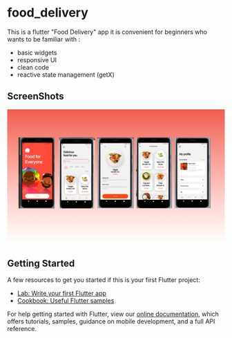 # food_delivery

This is a flutter "Food Delivery" app 
it is convenient for beginners who wants to be familiar with :
- basic widgets
- responsive UI
- clean code
- reactive state management (getX)

## ScreenShots

![screenshot](assets/images/screenShot.png?raw=true "Title")

## Getting Started

A few resources to get you started if this is your first Flutter project:

- [Lab: Write your first Flutter app](https://flutter.dev/docs/get-started/codelab)
- [Cookbook: Useful Flutter samples](https://flutter.dev/docs/cookbook)

For help getting started with Flutter, view our
[online documentation](https://flutter.dev/docs), which offers tutorials,
samples, guidance on mobile development, and a full API reference.
